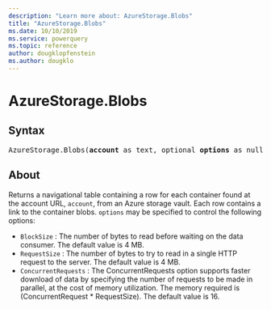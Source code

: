 ```yaml
---
description: "Learn more about: AzureStorage.Blobs"
title: "AzureStorage.Blobs"
ms.date: 10/10/2019
ms.service: powerquery
ms.topic: reference
author: dougklopfenstein
ms.author: dougklo
---
```

# AzureStorage.Blobs

## Syntax

<pre>
AzureStorage.Blobs(<b>account</b> as text, optional <b>options</b> as nullable record) as table
</pre>
  
## About  

Returns a navigational table containing a row for each container found at the account URL, <code>account</code>, from an Azure storage vault. Each row contains a link to the container blobs. <code>options</code> may be specified to control the following options: <ul> <li><code>BlockSize</code> : The number of bytes to read before waiting on the data consumer. The default value is 4 MB.</li> <li><code>RequestSize</code> : The number of bytes to try to read in a single HTTP request to the server. The default value is 4 MB.</li> <li><code>ConcurrentRequests</code> : The ConcurrentRequests option supports faster download of data by specifying the number of requests to be made in parallel, at the cost of memory utilization. The memory required is (ConcurrentRequest * RequestSize). The default value is 16.</li> </ul> 
  
